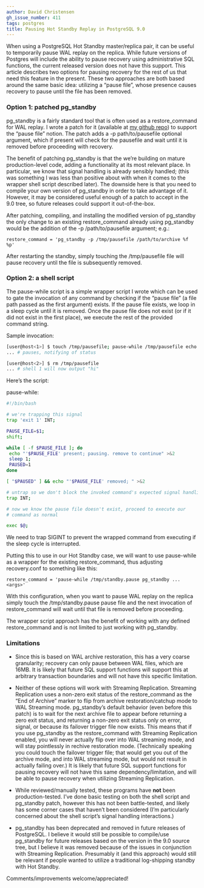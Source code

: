 ```yaml
---
author: David Christensen
gh_issue_number: 411
tags: postgres
title: Pausing Hot Standby Replay in PostgreSQL 9.0
---
```




When using a PostgreSQL Hot Standby master/replica pair, it can be
useful to temporarily pause WAL replay on the replica. While future
versions of Postgres will include the ability to pause recovery using
administrative SQL functions, the current released version does not
have this support. This article describes two options for pausing
recovery for the rest of us that need this feature in the present.
These two approaches are both based around the same basic idea:
utilizing a “pause file”, whose presence causes recovery to pause
until the file has been removed.

### Option 1: patched pg_standby

pg_standby is a fairly standard tool that is often used as
a restore_command for WAL replay. I wrote a patch for it
(available at [my github repo](https://github.com/machack666/postgres/commit/77dc38a63f72f3d63f80a344aa357bfe6ebb1dc3)) to support the “pause
file” notion. The patch adds a -p path/to/pausefile optional
argument, which if present will check for the pausefile and wait until
it is removed before proceeding with recovery.

The benefit of patching pg_standby is that the we’re
building on mature production-level code, adding a functionality at
its most relevant place. In particular, we know that signal handling
is already sensibly handled; (this was something I was less than
positive about with when it comes to the wrapper shell script
described later). The downside here is that you need to compile your
own version of pg_standby in order to take advantage of it. However,
it may be considered useful enough of a patch to accept in the 9.0
tree, so future releases could support it out-of-the-box.

After patching, compiling, and installing the modified version of
pg_standby the only change to an existing
restore_command already using pg_standby would be
the addition of the -p /path/to/pausefile argument; e.g.:

```nohighlight
restore_command = 'pg_standby -p /tmp/pausefile /path/to/archive %f %p'
```

After restarting the standby, simply touching the
/tmp/pausefile file will pause recovery until the file is
subsequently removed.

### Option 2: a shell script

The pause-while script is a simple wrapper script I wrote
which can be used to gate the invocation of any command by checking if
the “pause file” (a file path passed as the first argument) exists.
If the pause file exists, we loop in a sleep cycle until it is
removed. Once the pause file does not exist (or if it did not exist
in the first place), we execute the rest of the provided command
string.

Sample invocation:

```bash
[user@host<1>] $ touch /tmp/pausefile; pause-while /tmp/pausefile echo hi
... # pauses, notifying of status

[user@host<2>] $ rm /tmp/pausefile
... # shell 1 will now output "hi"
```

Here’s the script:

pause-while:

```bash
#!/bin/bash

# we're trapping this signal
trap 'exit 1' INT;

PAUSE_FILE=$1;
shift;

while [ -f $PAUSE_FILE ]; do
 echo "'$PAUSE_FILE' present; pausing. remove to continue" >&2
 sleep 1;
 PAUSED=1
done

[ "$PAUSED" ] && echo "'$PAUSE_FILE' removed; " >&2

# untrap so we don't block the invoked command's expected signal handling
trap INT;

# now we know the pause file doesn't exist, proceed to execute our
# command as normal

exec $@;
```

We need to trap SIGINT to prevent the wrapped command from executing if the sleep cycle is interrupted.

Putting this to use in our Hot Standby case, we will want to use
pause-while as a wrapper for the existing
restore_command, thus adjusting recovery.conf to
something like this:

```nohighlight
restore_command = 'pause-while /tmp/standby.pause pg_standby ... <args>'
```

With this configuration, when you want to pause WAL replay on the
replica simply touch the /tmp/standby.pause pause file and
the next invocation of restore_command will wait until that file is
removed before proceeding.

The wrapper script approach has the benefit of working with any
defined restore_command and is not limited to just working
with pg_standby.

### Limitations

- Since this is based on WAL archive restoration, this has a very
coarse granularity; recovery can only pause between WAL files, which
are 16MB. It is likely that future SQL support functions will support
this at arbitrary transaction boundaries and will not have this
specific limitation.

- Neither of these options will work with Streaming Replication.
Streaming Replication uses a non-zero exit status of the
restore_command as the “End of Archive” marker to flip from
archive restoration/catchup mode to WAL Streaming mode.
pg_standby’s default behavior (even before this patch) is to
wait for the next archive file to appear before returning a zero exit
status, and returning a non-zero exit status only on error, signal, or
because its failover trigger file now exists. This means that if you
use pg_standby as the restore_command with Streaming
Replication enabled, you will never actually flip over into WAL
streaming mode, and will stay pointlessly in rechive restoration mode.
(Technically speaking you could touch the failover trigger file; that
would get you out of the archive mode, and into WAL streaming mode,
but would not result in actually failing over.) It is likely that
future SQL support functions for pausing recovery will not have this
same dependency/limitation, and will be able to pause recovery when
utilizing Streaming Replication.

- While reviewed/manually tested, these programs have **not**
been production-tested. I’ve done basic testing on both the shell
script and pg_standby patch, however this has not been battle-tested,
and likely has some corner cases that haven’t been considered (I’m
particularly concerned about the shell script’s signal handling
interactions.)

- pg_standby has been deprecated and removed in future
releases of PostgreSQL. I believe it would still be possible to
compile/use pg_standby for future releases based on the
version in the 9.0 source tree, but I believe it was removed because
of the issues in conjunction with Streaming Replication. Presumably
it (and this approach) would still be relevant if people wanted to
utilize a traditional log-shipping standby with Hot Standby.

Comments/improvements welcome/appreciated!


